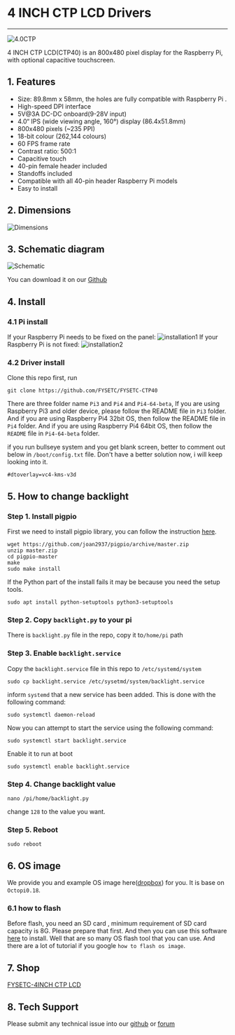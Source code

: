 # 4 INCH CTP LCD Drivers

------

![4.0CTP](images/4.0CTP.JPG)

4 INCH CTP LCD(CTP40) is an 800x480 pixel display for the Raspberry Pi, with optional capacitive touchscreen.

## 1. Features

- Size: 89.8mm x 58mm, the holes are fully compatible with Raspberry Pi .
- High-speed DPI interface
- 5V@3A DC-DC onboard(9-28V input)
- 4.0“ IPS (wide viewing angle, 160°) display (86.4x51.8mm)
- 800x480 pixels (~235 PPI)
- 18-bit colour (262,144 colours)
- 60 FPS frame rate
- Contrast ratio: 500:1
- Capacitive touch
- 40-pin female header included
- Standoffs included
- Compatible with all 40-pin header Raspberry Pi models
- Easy to install

## 2. Dimensions


![Dimensions](images/Dimensions.jpg)
## 3. Schematic diagram


![Schematic](images/Schematic.jpg)

You can download it on our [Github](https://www.aliexpress.com/item/1005001704413148.html)

## 4. Install

### 4.1 Pi install

If your Raspberry Pi needs to be fixed on the panel:
![installation1](images/installation1.jpg)
If your Raspberry Pi is not fixed:
![installation2](images/installation2.jpg)

### 4.2 Driver install

Clone this repo first, run 

```
git clone https://github.com/FYSETC/FYSETC-CTP40
```

There are three folder name `Pi3` and `Pi4` and `Pi4-64-beta`, If you are using  Raspberry Pi3 and older device, please follow the README file in `Pi3` folder. And if you are using Raspberry Pi4 32bit OS, then follow the README file in `Pi4` folder. And if you are using Raspberry Pi4 64bit OS, then follow the `README` file in `Pi4-64-beta` folder.

if you run bullseye system and you get blank screen, better to comment out below in `/boot/config.txt` file. Don't have a better solution now, i will keep looking into it.

```
#dtoverlay=vc4-kms-v3d
```

## 5. How to change backlight

### Step 1. Install pigpio

First we need to install pigpio library, you can follow the instruction [here](http://abyz.me.uk/rpi/pigpio/download.html).

```
wget https://github.com/joan2937/pigpio/archive/master.zip
unzip master.zip
cd pigpio-master
make
sudo make install
```

If the Python part of the install fails it may be because you need the setup tools.

```
sudo apt install python-setuptools python3-setuptools
```

### Step 2. Copy `backlight.py` to your pi

There is `backlight.py` file in the repo, copy it to`/home/pi` path

### Step 3. Enable `backlight.service`

Copy the `backlight.service` file in this repo to `/etc/systemd/system`

```pigpiod
sudo cp backlight.service /etc/sysetmd/system/backlight.service
```

inform `systemd` that a new service has been added. This is done with the following command:

```
sudo systemctl daemon-reload
```

Now you can attempt to start the service using the following command:

```
sudo systemctl start backlight.service
```

Enable it to run at boot

```
sudo systemctl enable backlight.service
```

### Step 4. Change backlight value

```
nano /pi/home/backlight.py
```

change `128` to the value you want.

### Step 5. Reboot

```
sudo reboot
```

## 6. OS image

We provide you and example OS image here([dropbox](https://www.dropbox.com/s/4nabe5on0xgnlrw/CTP40-pi4-octopi0.18-octoprint-octoscreen-octolapse-polarcloud-octopod-fysetc-splashscreen.img?dl=0)) for you. It is base on `Octopi0.18`. 

### 6.1 how to flash

Before flash, you need an SD card , minimum requirement of SD card capacity is 8G. Please prepare that first. And then you can use this software [here](https://www.balena.io/etcher/) to install. Well that are so many OS flash tool that you can use. And there are a lot of tutorial if you google `how to flash os image`.

## 7. Shop

[FYSETC-4INCH CTP LCD](https://www.aliexpress.com/item/1005002011585873.html?spm)

## 8. Tech Support

Please submit any technical issue into our [github](https://github.com/FYSETC/FYSETC-CTP40) or [forum](http://forum.fysetc.com/) 